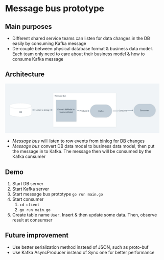 # Message bus prototype

## Main purposes
- Different shared service teams can listen for data changes in the DB easily by consuming Kafka message
- De-couple between physical database format & business data model. Each team only need to care about their business model & how to consume Kafka message

## Architecture

![img.png](readme/img.png)

- *Message bus* will listen to row events from binlog for DB changes
- *Message bus* convert DB data model to business data model; then put the message in to Kafka. The message then will be consumed by 
the Kafka consumer

## Demo
1. Start DB server
2. Start Kafka server
3. Start message bus prototype `go run main.go`
4. Start consumer 
   1. `cd client`
   2. `go run main.go`
5. Create table name `User`. Insert & then update some data. Then, observe result at consumser

## Future improvement
- Use better serialization method instead of JSON, such as proto-buf
- Use Kafka AsyncProducer instead of Sync one for better performance